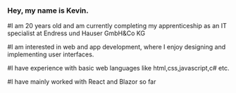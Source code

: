 ### Hey, my name is Kevin.

#I am 20 years old and am currently completing my apprenticeship as an IT specialist at Endress und Hauser GmbH&Co KG

#I am interested in web and app development, where I enjoy designing and implementing user interfaces. 

#I have experience with basic web languages like html,css,javascript,c# etc.

#I have mainly worked with React and Blazor so far

<!--
**finocode/finocode** is a ✨ _special_ ✨ repository because its `README.md` (this file) appears on your GitHub profile.

Here are some ideas to get you started:

- 🔭 I’m currently working on ...
- 🌱 I’m currently learning ...
- 👯 I’m looking to collaborate on ...
- 🤔 I’m looking for help with ...
- 💬 Ask me about ...
- 📫 How to reach me: ...
- 😄 Pronouns: ...
- ⚡ Fun fact: ...
-->
